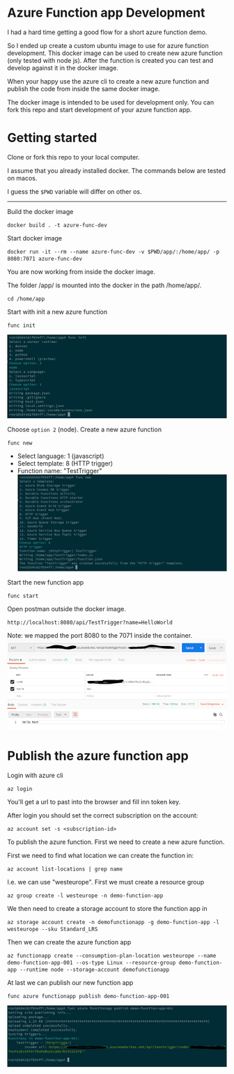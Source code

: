 # Azure Function app Development
I had a hard time getting a good flow for a short azure function demo. 

So I ended up create a custom ubuntu image to use for azure function development. This docker image can be used to create new azure function (only tested with node js). After the function is created you can test and develop against it in the docker image. 


When your happy use the azure cli to create a new azure function and publish the code from inside the same docker image. 


The docker image is intended to be used for development only. You can fork this repo and start development of your azure function app. 

# Getting started
Clone or fork this repo to your local computer. 

I assume that you already installed docker. The commands below are tested on macos. 

I guess the `$PWD` variable will differ on other os. 
___
Build the docker image
```
docker build . -t azure-func-dev
```
Start docker image
```
docker run -it --rm --name azure-func-dev -v $PWD/app/:/home/app/ -p 8080:7071 azure-func-dev
```
You are now working from inside the docker image. 

The folder /app/ is mounted into the docker in the path /home/app/.
```
cd /home/app
```
Start with init a new azure function
```
func init
```
![alt text](https://raw.githubusercontent.com/tomsolem/azure-function-dev/master/img/func-init.png "func init")

Choose `option 2` (node). 
Create a new azure function
```
func new 
```
* Select language: 1 (javascript)
* Select template: 8 (HTTP trigger)
* Function name: "TestTrigger"
![alt text](https://raw.githubusercontent.com/tomsolem/azure-function-dev/master/img/func-new.png "func new")

Start the new function app
```
func start
```
Open postman outside the docker image. 
```
http://localhost:8080/api/TestTrigger?name=HelloWorld
```
Note: we mapped the port 8080 to the 7071 inside the container. 
![alt text](https://raw.githubusercontent.com/tomsolem/azure-function-dev/master/img/postman.png "postman")

# Publish the azure function app
Login with azure cli
```
az login
```
You'll get a url to past into the browser and fill inn token key.


After login you should set the correct subscription on the account:
```
az account set -s <subscription-id>
```
To publish the azure function. 
First we need to create a new azure function. 

First we need to find what location we can create the function in:
```
az account list-locations | grep name
```
I.e. we can use "westeurope".
First we must create a resource group
```
az group create -l westeurope -n demo-function-app
```
We then need to create a storage account to store the function app in
```
az storage account create -n demofunctionapp -g demo-function-app -l westeurope --sku Standard_LRS
```
Then we can create the azure function app
```
az functionapp create --consumption-plan-location westeurope --name demo-function-app-001 --os-type Linux --resource-group demo-function-app --runtime node --storage-account demofunctionapp
```
At last we can publish our new function app
```
func azure functionapp publish demo-function-app-001
```
![alt text](https://raw.githubusercontent.com/tomsolem/azure-function-dev/master/img/publish.png "func publish")


